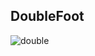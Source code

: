 ## DoubleFoot

![double]('https://drive.google.com/file/d/1h8iqIfYXzqYOCeWptwcn3T171TOSCqHn/view?usp=drive_link')

